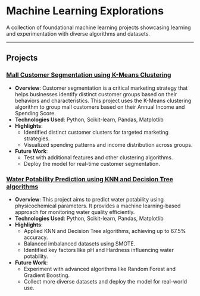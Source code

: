 # Machine Learning Explorations

A collection of foundational machine learning projects showcasing learning and experimentation with diverse algorithms and datasets.

---

## Projects

### [Mall Customer Segmentation using K-Means Clustering](https://github.com/ITAXBOX/Mall-Customers-Segmentation)
- **Overview**: Customer segmentation is a critical marketing strategy that helps businesses identify distinct customer groups based on their behaviors and characteristics. This project uses the K-Means clustering algorithm to group mall customers based on their Annual Income and Spending Score.
- **Technologies Used**: Python, Scikit-learn, Pandas, Matplotlib
- **Highlights**:
  - Identified distinct customer clusters for targeted marketing strategies.
  - Visualized spending patterns and income distribution across groups.
- **Future Work**:
  - Test with additional features and other clustering algorithms.
  - Deploy the model for real-time customer segmentation.

### [Water Potability Prediction using KNN and Decision Tree algorithms](https://github.com/ITAXBOX/Water-Potability-Prediction)
- **Overview**: This project aims to predict water potability using physicochemical parameters. It provides a machine learning-based approach for monitoring water quality efficiently.
- **Technologies Used**: Python, Scikit-learn, Pandas, Matplotlib
- **Highlights**:
  - Applied KNN and Decision Tree algorithms, achieving up to 67.5% accuracy.
  - Balanced imbalanced datasets using SMOTE.
  - Identified key factors like pH and Hardness influencing water potability.
- **Future Work**:
  - Experiment with advanced algorithms like Random Forest and Gradient Boosting.
  - Collect more diverse datasets and deploy the model for real-world use.
